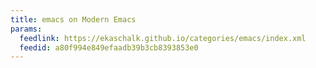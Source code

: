 ```yaml
---
title: emacs on Modern Emacs
params:
  feedlink: https://ekaschalk.github.io/categories/emacs/index.xml
  feedid: a80f994e849efaadb39b3cb8393853e0
---
```

